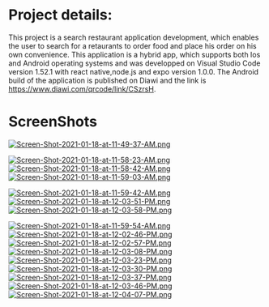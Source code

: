 # Project details: 
This project is a search restaurant application development, which enables the user to search for a retaurants to order food and place his order on his own convenience. This application is a hybrid app, which supports both Ios and Android operating systems and was  developped on Visual Studio Code version 1.52.1 with react native,node.js and expo version 1.0.0. The Android build of the application is published on Diawi and the link is https://www.diawi.com/qrcode/link/CSzrsH.

# ScreenShots
[![Screen-Shot-2021-01-18-at-11-49-37-AM.png](https://i.postimg.cc/W1x9YpGh/Screen-Shot-2021-01-18-at-11-49-37-AM.png)](https://postimg.cc/CRHHzg6g)

[![Screen-Shot-2021-01-18-at-11-58-23-AM.png](https://i.postimg.cc/KzDJYndM/Screen-Shot-2021-01-18-at-11-58-23-AM.png)](https://postimg.cc/Kk4nqgcG)
[![Screen-Shot-2021-01-18-at-11-58-42-AM.png](https://i.postimg.cc/PJfKvCjF/Screen-Shot-2021-01-18-at-11-58-42-AM.png)](https://postimg.cc/3462PJWg)
[![Screen-Shot-2021-01-18-at-11-59-03-AM.png](https://i.postimg.cc/bNBLdYF3/Screen-Shot-2021-01-18-at-11-59-03-AM.png)](https://postimg.cc/9ryyn227)

[![Screen-Shot-2021-01-18-at-11-59-42-AM.png](https://i.postimg.cc/3NL1X3rr/Screen-Shot-2021-01-18-at-11-59-42-AM.png)](https://postimg.cc/XBC93Syt)
[![Screen-Shot-2021-01-18-at-12-03-51-PM.png](https://i.postimg.cc/NfS7BJ5n/Screen-Shot-2021-01-18-at-12-03-51-PM.png)](https://postimg.cc/Mv0jYY00)
[![Screen-Shot-2021-01-18-at-12-03-58-PM.png](https://i.postimg.cc/nhmKz4mh/Screen-Shot-2021-01-18-at-12-03-58-PM.png)](https://postimg.cc/DS24pb59)

[![Screen-Shot-2021-01-18-at-11-59-54-AM.png](https://i.postimg.cc/7ZJ9zvFD/Screen-Shot-2021-01-18-at-11-59-54-AM.png)](https://postimg.cc/VJ1XyhsH)
[![Screen-Shot-2021-01-18-at-12-02-46-PM.png](https://i.postimg.cc/q78GmsB5/Screen-Shot-2021-01-18-at-12-02-46-PM.png)](https://postimg.cc/wtjJMsmX)
[![Screen-Shot-2021-01-18-at-12-02-57-PM.png](https://i.postimg.cc/BvWgcY3F/Screen-Shot-2021-01-18-at-12-02-57-PM.png)](https://postimg.cc/SnrCmGJQ)
[![Screen-Shot-2021-01-18-at-12-03-08-PM.png](https://i.postimg.cc/W38wVskm/Screen-Shot-2021-01-18-at-12-03-08-PM.png)](https://postimg.cc/47K9bkwn)
[![Screen-Shot-2021-01-18-at-12-03-23-PM.png](https://i.postimg.cc/ZnqFKX8G/Screen-Shot-2021-01-18-at-12-03-23-PM.png)](https://postimg.cc/Kkdg0qsf)
[![Screen-Shot-2021-01-18-at-12-03-30-PM.png](https://i.postimg.cc/sx0PBKKv/Screen-Shot-2021-01-18-at-12-03-30-PM.png)](https://postimg.cc/YLYLZ65H)
[![Screen-Shot-2021-01-18-at-12-03-37-PM.png](https://i.postimg.cc/y6fyrYBs/Screen-Shot-2021-01-18-at-12-03-37-PM.png)](https://postimg.cc/HjyMrmVh)
[![Screen-Shot-2021-01-18-at-12-03-46-PM.png](https://i.postimg.cc/WbhwRLbr/Screen-Shot-2021-01-18-at-12-03-46-PM.png)](https://postimg.cc/LnF1fWP6)
[![Screen-Shot-2021-01-18-at-12-04-07-PM.png](https://i.postimg.cc/SKp6znL7/Screen-Shot-2021-01-18-at-12-04-07-PM.png)](https://postimg.cc/JsPDf42G)
